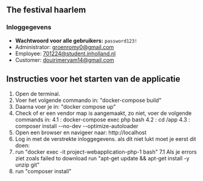 ## The festival haarlem

### Inloggegevens
- **Wachtwoord voor alle gebruikers:** `password123!`
- Administrator: groenromy0@gmail.com
- Employee: 701224@student.inholland.nl
- Customer: douirimeryam14@gmail.com

## Instructies voor het starten van de applicatie
1. Open de terminal.
2. Voer het volgende commando in:
   "docker-compose build"
3. Daarna voer je in:
   "docker compose up"
4. Check of er een vendor map is aangemaakt, zo niet, voer de volgende commands in:
   4.1 : docker-compose exec php bash
   4.2 : cd /app
   4.3 : composer install --no-dev --optimize-autoloader
5. Open een browser en navigeer naar:
   http://localhost
6. Log in met de verstrekte inloggegevens.
als dit niet lukt moet je eerst dit doen: 
7. run "docker exec -it project-webapplication-php-1 bash"
   7.1 Als je errors ziet zoals failed to download run "apt-get update && apt-get install -y unzip git"
7. run "composer install"


